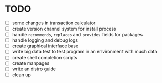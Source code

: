 # TODO

- [ ] some changes in transaction calculator
- [ ] create version channel system for install process
- [ ] handle `recommends`, `replaces` and `provides` fields for packages
- [ ] handle logging and debug logs
- [ ] create graphical interface base
- [ ] write big data test to test program in an environment with much data
- [ ] create shell completion scripts
- [ ] create manpages
- [ ] write an distro guide
- [ ] clean up

